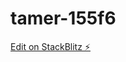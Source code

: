 # tamer-155f6

[Edit on StackBlitz ⚡️](https://stackblitz.com/edit/firebase-gtk-web-checkpoint5-3cepvh)